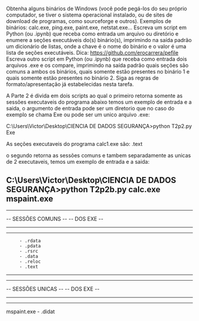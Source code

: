 Obtenha alguns binários de Windows (você pode pegá-los do seu próprio computador, se tiver o sistema operacional instalado, ou de sites de download de programas, como sourceforge e outros). Exemplos de binários: calc.exe, ping.exe, paint.exe, netstat.exe...
Escreva um script em Python (ou .ipynb) que receba como entrada um arquivo ou diretório e enumere a seções executáveis do(s) binário(s), imprimindo na saída padrão um dicionário de listas, onde a chave é o nome do binário e o valor é uma lista de seções executáveis. Dica: https://github.com/erocarrera/pefile
Escreva outro script em Python (ou .ipynb) que receba como entrada dois arquivos .exe e os compare, imprimindo na saída padrão quais seções são comuns a ambos os binários, quais somente estão presentes no binário 1 e quais somente estão presentes no binário 2. Siga as regras de formato/apresentação já estabelecidas nesta tarefa.

A Parte 2 é divida em dois scripts ao qual o primeiro retorna somente as sessões executaveis do programa abaixo temos um exemplo de entrada e a saida, o argumento de entrada pode ser um diretorio que no caso do exemplo se chama Exe ou pode ser um unico arquivo .exe:

C:\Users\Victor\Desktop\CIENCIA DE DADOS SEGURANÇA>python T2p2.py Exe

As seções executaveis do programa calc1.exe são:
        .text
        
o segundo retorna as sessões comuns e tambem separadamente as unicas de 2 executaveis, temos um exemplo de entrada e a saida:

C:\Users\Victor\Desktop\CIENCIA DE DADOS SEGURANÇA>python T2p2b.py calc.exe mspaint.exe
----------------------
--                  --
--  SESSÕES COMUNS  --
--     DOS  EXE     --
--                  --
----------------------
         - .rdata
         - .pdata
         - .rsrc
         - .data
         - .reloc
         - .text
----------------------
--                  --
--  SESSÕES UNICAS  --
--     DOS  EXE     --
--                  --
----------------------
mspaint.exe
         - .didat        
